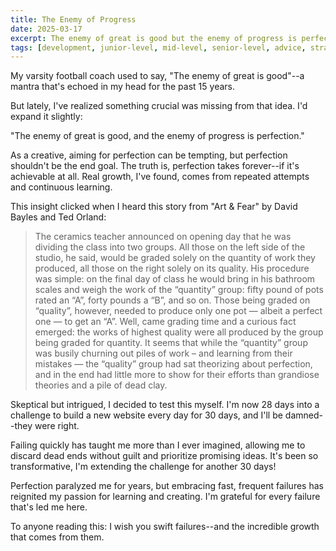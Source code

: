 ```yaml
---
title: The Enemy of Progress
date: 2025-03-17
excerpt: The enemy of great is good but the enemy of progress is perfection
tags: [development, junior-level, mid-level, senior-level, advice, strategies]
---
```


My varsity football coach used to say, "The enemy of great is good"--a mantra that's echoed in my head for the past 15 years. 

But lately, I've realized something crucial was missing from that idea. I'd expand it slightly:

"The enemy of great is good, and the enemy of progress is perfection."

As a creative, aiming for perfection can be tempting, but perfection shouldn't be the end goal. The truth is, perfection takes forever--if it's achievable at all. Real growth, I've found, comes from repeated attempts and continuous learning.

This insight clicked when I heard this story from "Art & Fear" by David Bayles and Ted Orland:

> The ceramics teacher announced on opening day that he was dividing the class into two groups. All those on the left side of the studio, he said, would be graded solely on the quantity of work they produced, all those on the right solely on its quality. 
> His procedure was simple: on the final day of class he would bring in his bathroom scales and weigh the work of the “quantity” group: fifty pound of pots rated an “A”, forty pounds a “B”, and so on. Those being graded on “quality”, however, needed to produce only one pot — albeit a perfect one — to get an “A”. 
> Well, came grading time and a curious fact emerged: the works of highest quality were all produced by the group being graded for quantity. It seems that while the “quantity” group was busily churning out piles of work – and learning from their mistakes — the “quality” group had sat theorizing about perfection, and in the end had little more to show for their efforts than grandiose theories and a pile of dead clay.

Skeptical but intrigued, I decided to test this myself. I'm now 28 days into a challenge to build a new website every day for 30 days, and I'll be damned--they were right.

Failing quickly has taught me more than I ever imagined, allowing me to discard dead ends without guilt and prioritize promising ideas. It's been so transformative, I'm extending the challenge for another 30 days!

Perfection paralyzed me for years, but embracing fast, frequent failures has reignited my passion for learning and creating. I'm grateful for every failure that's led me here.

To anyone reading this: I wish you swift failures--and the incredible growth that comes from them.